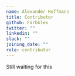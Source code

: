 ```yaml
---
name: Alexander Hoffmann
title: Contributor
github: Farbklex
twitter: ""
linkedin: ""
slack: ""
joining_date: ""
role: contributor
---
```


Still waiting for this
